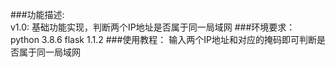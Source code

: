 ###功能描述:  
v1.0: 基础功能实现，判断两个IP地址是否属于同一局域网
###环境要求：
python 3.8.6
flask 1.1.2
###使用教程：
输入两个IP地址和对应的掩码即可判断是否属于同一局域网
